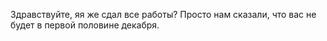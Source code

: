 Здравствуйте, яя же сдал все работы? Просто нам сказали, что вас не будет в первой половине декабря. 
